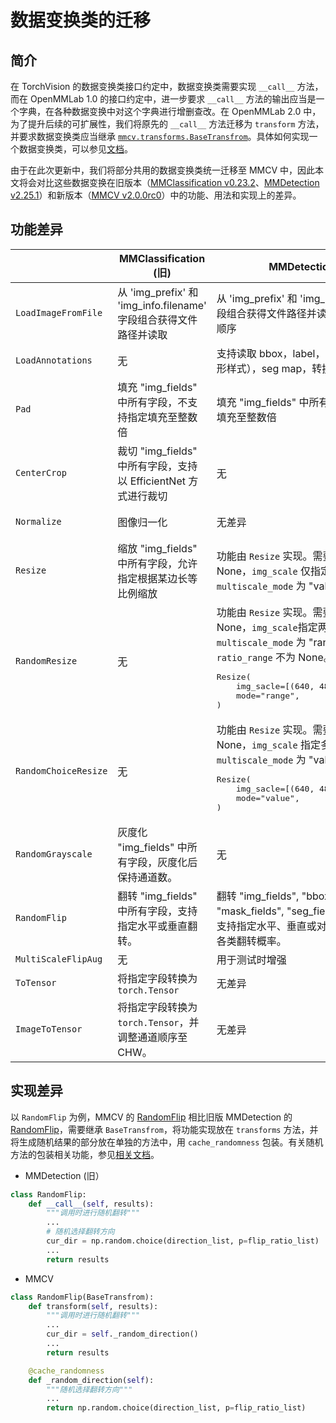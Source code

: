# 数据变换类的迁移

## 简介

在 TorchVision 的数据变换类接口约定中，数据变换类需要实现 `__call__` 方法，而在 OpenMMLab 1.0 的接口约定中，进一步要求
`__call__` 方法的输出应当是一个字典，在各种数据变换中对这个字典进行增删查改。在 OpenMMLab 2.0 中，为了提升后续的可扩展性，我们将原先的 `__call__` 方法迁移为 `transform` 方法，并要求数据变换类应当继承
[`mmcv.transforms.BaseTransfrom`](https://mmcv.readthedocs.io/en/dev-2.x/api.html#TODO)。具体如何实现一个数据变换类，可以参见[文档](../advanced_tutorials/data_transform.md)。

由于在此次更新中，我们将部分共用的数据变换类统一迁移至 MMCV 中，因此本文将会对比这些数据变换在旧版本（[MMClassification v0.23.2](https://github.com/open-mmlab/mmclassification/tree/v0.23.2)、[MMDetection v2.25.1](https://github.com/open-mmlab/mmdetection/tree/v2.25.1)）和新版本（[MMCV v2.0.0rc0](https://github.com/open-mmlab/mmcv/tree/2.x)）中的功能、用法和实现上的差异。

## 功能差异

<table class="colwidths-auto docutils align-default">
<thead>
  <tr>
    <th></th>
    <th>MMClassification (旧)</th>
    <th>MMDetection (旧)</th>
    <th>MMCV (新)</th>
  </tr>
</thead>
<tbody>
  <tr>
    <td><code>LoadImageFromFile</code></td>
    <td>从 'img_prefix' 和 'img_info.filename' 字段组合获得文件路径并读取</td>
    <td>从 'img_prefix' 和 'img_info.filename' 字段组合获得文件路径并读取，支持指定通道顺序</td>
    <td>从 'img_path' 获得文件路径并读取，支持指定加载失败不报错，支持指定解码后端</td>
  </tr>
  <tr>
    <td><code>LoadAnnotations</code></td>
    <td>无</td>
    <td>支持读取 bbox，label，mask（包括多边形样式），seg map，转换 bbox 坐标系</td>
    <td>支持读取 bbox，label，mask（不包括多边形样式），seg map</td>
  </tr>
  <tr>
    <td><code>Pad</code></td>
    <td>填充 "img_fields" 中所有字段，不支持指定填充至整数倍</td>
    <td>填充 "img_fields" 中所有字段，支持指定填充至整数倍</td>
    <td>填充 "img" 字段，支持指定填充至整数倍</td>
  </tr>
  <tr>
    <td><code>CenterCrop</code></td>
    <td>裁切 "img_fields" 中所有字段，支持以 EfficientNet 方式进行裁切</td>
    <td>无</td>
    <td>裁切 "img" 字段的图像，"gt_bboxes" 字段的 bbox，"gt_seg_map" 字段的分割图，"gt_keypoints" 字段的关键点，支持自动填充裁切边缘</td>
  </tr>
  <tr>
    <td><code>Normalize</code></td>
    <td>图像归一化</td>
    <td>无差异</td>
    <td>无差异，但 MMEngine 推荐在<a href="../tutorials/model.html#datapreprocessor">数据预处理器</a>中进行归一化</td>
  </tr>
  <tr>
    <td><code>Resize</code></td>
    <td>缩放 "img_fields" 中所有字段，允许指定根据某边长等比例缩放</td>
    <td>功能由 <code>Resize</code> 实现。需要 <code>ratio_range</code> 为 None，<code>img_scale</code> 仅指定一个尺寸，且 <code>multiscale_mode</code> 为 "value" 。</td>
    <td>缩放 "img" 字段的图像，"gt_bboxes" 字段的 bbox，"gt_seg_map" 字段的分割图，"gt_keypoints" 字段的关键点，支持指定缩放比例，支持等比例缩放图像至指定尺寸内</td>
  </tr>
  <tr>
    <td><code>RandomResize</code></td>
    <td>无</td>
    <td>功能由 <code>Resize</code> 实现。需要 <code>ratio_range</code> 为 None，<code>img_scale</code>指定两个尺寸，且 <code>multiscale_mode</code> 为 "range"，或 <code>ratio_range</code> 不为 None。
    <pre>Resize(
    img_sacle=[(640, 480), (960, 720)],
    mode="range",
)</pre>
    </td>
    <td>缩放功能同 <code>Resize</code>，支持从指定尺寸范围或指定比例范围随机采样缩放尺寸。
    <pre>RandomResize(scale=[(640, 480), (960, 720)])</pre>
    </td>
  </tr>
  <tr>
    <td><code>RandomChoiceResize</code></td>
    <td>无</td>
    <td>功能由 <code>Resize</code> 实现。需要 <code>ratio_range</code> 为 None，<code>img_scale</code> 指定多个尺寸，且 <code>multiscale_mode</code> 为 "value"。
    <pre>Resize(
    img_sacle=[(640, 480), (960, 720)],
    mode="value",
)</pre>
    </td>
    <td>缩放功能同 <code>Resize</code>，支持从若干指定尺寸中随机选择缩放尺寸。
    <pre>RandomChoiceResize(scales=[(640, 480), (960, 720)])</pre>
    </td>
  </tr>
  <tr>
    <td><code>RandomGrayscale</code></td>
    <td>灰度化 "img_fields" 中所有字段，灰度化后保持通道数。</td>
    <td>无</td>
    <td>灰度化 "img" 字段，支持指定灰度化权重，支持指定是否在灰度化后保持通道数（默认不保持）。</td>
  </tr>
  <tr>
    <td><code>RandomFlip</code></td>
    <td>翻转 "img_fields" 中所有字段，支持指定水平或垂直翻转。</td>
    <td>翻转 "img_fields", "bbox_fields", "mask_fields", "seg_fields" 中所有字段，支持指定水平、垂直或对角翻转，支持指定各类翻转概率。</td>
    <td>翻转 "img", "gt_bboxes", "gt_seg_map", "gt_keypoints" 字段，支持指定水平、垂直或对角翻转，支持指定各类翻转概率。</td>
  </tr>
  <tr>
    <td><code>MultiScaleFlipAug</code></td>
    <td>无</td>
    <td>用于测试时增强</td>
    <td>使用 <code><a href="https://mmcv.readthedocs.io/en/2.x/api/generated/mmcv.transforms.TestTimeAug.html">TestTimeAug</a></code></td>
  </tr>
  <tr>
    <td><code>ToTensor</code></td>
    <td>将指定字段转换为 <code>torch.Tensor</code></td>
    <td>无差异</td>
    <td>无差异</td>
  </tr>
  <tr>
    <td><code>ImageToTensor</code></td>
    <td>将指定字段转换为 <code>torch.Tensor</code>，并调整通道顺序至 CHW。</td>
    <td>无差异</td>
    <td>无差异</td>
  </tr>
</tbody>
</table>

## 实现差异

以 `RandomFlip` 为例，MMCV 的 [RandomFlip](https://github.com/open-mmlab/mmcv/blob/5947178e855c23eea6103b1d70e1f8027f7b2ca8/mmcv/transforms/processing.py#L985) 相比旧版 MMDetection 的 [RandomFlip](https://github.com/open-mmlab/mmdetection/blob/3b72b12fe9b14de906d1363982b9fba05e7d47c1/mmdet/datasets/pipelines/transforms.py#L333)，需要继承 `BaseTransfrom`，将功能实现放在 `transforms` 方法，并将生成随机结果的部分放在单独的方法中，用 `cache_randomness` 包装。有关随机方法的包装相关功能，参见[相关文档](TODO)。

- MMDetection (旧）

```python
class RandomFlip:
    def __call__(self, results):
        """调用时进行随机翻转"""
        ...
        # 随机选择翻转方向
        cur_dir = np.random.choice(direction_list, p=flip_ratio_list)
        ...
        return results
```

- MMCV

```python
class RandomFlip(BaseTransfrom):
    def transform(self, results):
        """调用时进行随机翻转"""
        ...
        cur_dir = self._random_direction()
        ...
        return results

    @cache_randomness
    def _random_direction(self):
        """随机选择翻转方向"""
        ...
        return np.random.choice(direction_list, p=flip_ratio_list)
```
